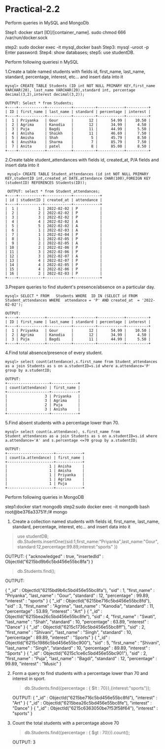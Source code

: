 # Practical-2.2
Perform queries in MySQL and MongoDb

Step1: docker start  [ID]/[container_name].
       sudo chmod 666 /var/run/docker.sock 

step2: sudo docker exec -it mysql_docker  bash
Step3: mysql -uroot -p 
Enter password: 
Step4: show databases;
step5: use studentDB.

Perform following queriesi n MySQL

1.Create a table named students with fields id, first_name, last_name, standard, percentage, interest, etc... and insert data into it

    mysql> CREATE TABLE Students (ID int NOT NULL PRIMARY KEY,first_name VARCHAR(20), last_name VARCHAR(20),standard int, percentage decimal(3,2),interest decimal(3,2));

    OUTPUT: Select * from Students;
    +----+------------+-----------+----------+------------+----------+
    | ID | first_name | last_name | standard | percentage | interest |
    +----+------------+-----------+----------+------------+----------+
    |  1 | Priyanka   | Gour      |       12 |      54.99 |    10.50 |
    |  2 | Agrima     | Kanodia   |       12 |      34.99 |     4.50 |
    |  3 | Puja       | Bagdi     |       11 |      44.99 |     5.50 |
    |  4 | Anisha     | Shaikh    |       11 |      46.69 |     7.50 |
    |  5 | Amisha     | Shah      |        5 |      45.79 |     8.50 |
    |  6 | Anushka    | Sharma    |        7 |      85.79 |     7.50 |
    |  7 | Anita      | patel     |        8 |      85.00 |     8.50 |
    +----+------------+-----------+----------+------------+----------+
                                                                   

2.Create table student_attendances with fields id, created_at, P/A fields and insert data into it

     mysql> CREATE TABLE Student_attendances (id int NOT NULL PRIMARY KEY,studentID int,created_at DATE,attendance CHAR(100),FOREIGN KEY (studentID) REFERENCES Students(ID));

     OUTPUT: select * from Student_attendances;
    +----+-----------+------------+------------+
    | id | studentID | created_at | attendance |
    +----+-----------+------------+------------+
    |  1 |         1 | 2022-02-02 | P          |
    |  2 |         2 | 2022-02-02 | P          |
    |  3 |         3 | 2022-02-02 | P          |
    |  4 |         4 | 2022-02-02 | A          |
    |  5 |         5 | 2022-02-02 | A          |
    |  6 |         1 | 2022-02-03 | A          |
    |  7 |         1 | 2022-02-04 | P          |
    |  8 |         1 | 2022-02-05 | P          |
    |  9 |         2 | 2022-02-05 | A          |
    | 10 |         2 | 2022-02-06 | P          |
    | 11 |         3 | 2022-02-06 | P          |
    | 12 |         3 | 2022-02-07 | A          |
    | 13 |         4 | 2022-02-07 | P          |
    | 14 |         4 | 2022-02-05 | P          |
    | 15 |         4 | 2022-02-06 | P          |
    | 16 |         2 | 2022-02-03 | P          |
    +----+-----------+------------+------------+
 

3.Prepare queries to find student's presence/absence on a particular day.

    mysql> SELECT * FROM   Students WHERE  ID IN (SELECT id FROM   Student_attendances WHERE  attendance = 'P' AND created_at  = '2022-02-02');

    OUTPUT:
    +----+------------+-----------+----------+------------+----------+
    | ID | first_name | last_name | standard | percentage | interest |
    +----+------------+-----------+----------+------------+----------+
    |  1 | Priyanka   | Gour      |       12 |      54.99 |    10.50 |
    |  2 | Agrima     | Kanodia   |       12 |      34.99 |     4.50 |
    |  3 | Puja       | Bagdi     |       11 |      44.99 |     5.50 |
    +----+------------+-----------+----------+------------+----------+

4.Find total absence/presence of every student.

    mysql> select count(attendance),s.first_name from Student_attendances as a join Students as s on a.studentID=s.id where a.attendance='P' group by a.studentID;

    OUTPUT:
    +-------------------+------------+
    | count(attendance) | first_name |
    +-------------------+------------+
    |                 3 | Priyanka   |
    |                 3 | Agrima     |
    |                 2 | Puja       |
    |                 3 | Anisha     |
    +-------------------+------------+

5.Find absent students with a percentage lower than 70.

    mysql> select count(a.attendance), s.first_name from Student_attendances as a join Students as s on a.studentID=s.id where a.attendance='A' and s.percentage <=70 group by a.studentID;

    OUTPUT:
    +---------------------+------------+
    | count(a.attendance) | first_name |
    +---------------------+------------+
    |                   1 | Anisha     |
    |                   1 | Amisha     |
    |                   1 | Priyanka   |
    |                   1 | Agrima     |
    |                   1 | Puja       |
    +---------------------+------------+              


<!-- Students table

mysql> INSERT INTO Students VALUES ('1','Priyanka','Gour','12','54.99','10.50');

mysql> INSERT INTO Students VALUES ('2','Agrima','Kanodia','12','34.99','4.50');

mysql> INSERT INTO Students VALUES ('3','Puja','Bagdi','11','44.99','5.50');

mysql> INSERT INTO Students VALUES ('4','Anisha','Shaikh','11','46.69','7.50');

mysql> INSERT INTO Students VALUES ('5','Amisha','Shah','5','45.79','8.50');

mysql> INSERT INTO Students VALUES ('6','Anushka','Sharma','7','85.79','7.50');

mysql> INSERT INTO Students VALUES ('7','Anita','patel','8','85.00','8.50'); -->

<!--    Student_attendance
 mysql> INSERT INTO Student_attendances VALUES ('1','1','2022-02-02','P');
mysql> INSERT INTO Student_attendances VALUES ('7','1','2022-02-04','P');
mysql> INSERT INTO Student_attendances VALUES ('8','1','2022-02-05','P');
mysql> INSERT INTO Student_attendances VALUES ('6','1','2022-02-03','A');

mysql> INSERT INTO Student_attendances VALUES ('2','2','2022-02-02','P');
mysql> INSERT INTO Student_attendances VALUES ('16','2','2022-02-03','A');
mysql> INSERT INTO Student_attendances VALUES ('9','2','2022-02-05','A');
mysql> INSERT INTO Student_attendances VALUES ('10','2','2022-02-06','P');


mysql> INSERT INTO Student_attendances VALUES ('3','3','2022-02-02','P');
mysql> INSERT INTO Student_attendances VALUES ('11','3','2022-02-06','P');
mysql> INSERT INTO Student_attendances VALUES ('12','3','2022-02-07','A');

mysql> INSERT INTO Student_attendances VALUES ('4','4','2022-02-02','A');
mysql> INSERT INTO Student_attendances VALUES ('13','4','2022-02-07','P');
mysql> INSERT INTO Student_attendances VALUES ('14','4','2022-02-05','P');
mysql> INSERT INTO Student_attendances VALUES ('15','4','2022-02-06','P');

mysql> INSERT INTO Student_attendances VALUES ('5','5','2022-02-02','A'); -->

Perform following queries in MongoDB

step1:docker start mongodb
step2:sudo docker exec -it mongodb bash 
    root@be376a33751f:/# mongo



1. Create a collection named students with fields id, first_name, last_name, standard, percentage, interest, etc... and insert data into it

>use studentDB;
>db.Students.insertOne({sid:1,first_name:"Priyanka",last_name:"Gour",standard:12,percentage:99.89,interest:"sports" })

OUTPUT:
{
	"acknowledged" : true,
	"insertedId" : ObjectId("6215bd9b6c5bd456e55bc8fa")
}

>db.Students.find();

OUTPUT:

{ "_id" : ObjectId("6215bd9b6c5bd456e55bc8fa"), "sid" : 1, "first_name" : "Priyanka", "last_name" : "Gour", "standard" : 12, "percentage" : 99.89, "interest" : "sports" }
{ "_id" : ObjectId("6215be716c5bd456e55bc8fd"), "sid" : 3, "first_name" : "Agrima", "last_name" : "Kanodia", "standard" : 11, "percentage" : 53.89, "interest" : "Art" }
{ "_id" : ObjectId("6215bea26c5bd456e55bc8fe"), "sid" : 4, "first_name" : "Swati", "last_name" : "Shah", "standard" : 10, "percentage" : 63.89, "interest" : "Dance" }
{ "_id" : ObjectId("6215c1736c5bd456e55bc8ff"), "sid" : 2, "first_name" : "Shivani", "last_name" : "Singh", "standard" : 10, "percentage" : 89.89, "interest" : "Sports" }
{ "_id" : ObjectId("6215c1986c5bd456e55bc900"), "sid" : 5, "first_name" : "Shivani", "last_name" : "Singh", "standard" : 10, "percentage" : 89.89, "interest" : "Sports" }
{ "_id" : ObjectId("6215c1ce6c5bd456e55bc901"), "sid" : 2, "first_name" : "Puja", "last_name" : "Bagdi", "standard" : 12, "percentage" : 99.89, "interest" : "Music" }


2. Form a query to find students with a percentage lower than 70 and interest in sport.

    > db.Students.find({percentage : { $lt : 70}},{interest:"sports"});

    OUTPUT:
        { "_id" : ObjectId("6215be716c5bd456e55bc8fd"), "interest" : "Art" }
        { "_id" : ObjectId("6215bea26c5bd456e55bc8fe"), "interest" : "Dance" }
        { "_id" : ObjectId("6215c6363050be7f53f58f64"), "interest" : "sports" }


3. Count the total students with a percentage above 70

    > db.Students.find({percentage : { $gt : 70}}).count();
    
    OUTPUT:
    3







    

